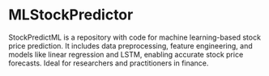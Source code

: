 # MLStockPredictor
StockPredictML is a repository with code for machine learning-based stock price prediction. It includes data preprocessing, feature engineering, and models like linear regression and LSTM, enabling accurate stock price forecasts. Ideal for researchers and practitioners in finance.
